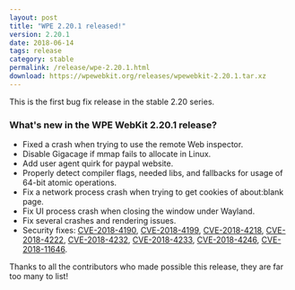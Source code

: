 ```yaml
---
layout: post
title: "WPE 2.20.1 released!"
version: 2.20.1
date: 2018-06-14
tags: release
category: stable
permalink: /release/wpe-2.20.1.html
download: https://wpewebkit.org/releases/wpewebkit-2.20.1.tar.xz
---
```


This is the first bug fix release in the stable 2.20 series.

### What's new in the WPE WebKit 2.20.1 release?


- Fixed a crash when trying to use the remote Web inspector.
- Disable Gigacage if mmap fails to allocate in Linux.
- Add user agent quirk for paypal website.
- Properly detect compiler flags, needed libs, and fallbacks for usage of 64-bit atomic operations.
- Fix a network process crash when trying to get cookies of about:blank page.
- Fix UI process crash when closing the window under Wayland.
- Fix several crashes and rendering issues.
- Security fixes:
  [CVE-2018-4190](https://cve.mitre.org/cgi-bin/cvename.cgi?name=CVE-2018-4190),
  [CVE-2018-4199](https://cve.mitre.org/cgi-bin/cvename.cgi?name=CVE-2018-4199),
  [CVE-2018-4218](https://cve.mitre.org/cgi-bin/cvename.cgi?name=CVE-2018-4218),
  [CVE-2018-4222](https://cve.mitre.org/cgi-bin/cvename.cgi?name=CVE-2018-4222),
  [CVE-2018-4232](https://cve.mitre.org/cgi-bin/cvename.cgi?name=CVE-2018-4232),
  [CVE-2018-4233](https://cve.mitre.org/cgi-bin/cvename.cgi?name=CVE-2018-4233),
  [CVE-2018-4246](https://cve.mitre.org/cgi-bin/cvename.cgi?name=CVE-2018-4246),
  [CVE-2018-11646](https://cve.mitre.org/cgi-bin/cvename.cgi?name=CVE-2018-11646).

Thanks to all the contributors who made possible this release, they
are far too many to list!
